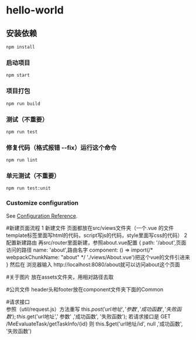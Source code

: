 # hello-world

## 安装依赖
```
npm install
```

### 启动项目
```
npm start
```

### 项目打包
```
npm run build
```

### 测试（不重要）
```
npm run test
```

### 修复代码（格式报错 --fix）运行这个命令
```
npm run lint
```

### 单元测试（不重要）
```
npm run test:unit
```

### Customize configuration
See [Configuration Reference](https://cli.vuejs.org/config/).


#新建页面流程
1 新建文件
    页面都放在src/views文件夹（一个.vue 的文件template标签里面写html的代码，script写js的代码，style里面写css的代码）
2 配置新建路由
    再src/router里面新建，参照about.vue配置
    {
      path: '/about',页面访问的路径
      name: 'about',路由名字
      component: () => import(/* webpackChunkName: "about" */ './views/About.vue')把这个vue的文件引进来
    }
然后在 浏览器输入 http://localhost:8080/about就可以访问about这个页面


#关于图片
放在assets文件夹，用相对路径去取

#公共文件
header头和footer放在component文件夹下面的Common

#请求接口  
参照（util/request.js）方法重写
this.$post('url地址',' 参数' ,'成功函数', '失败函数');
this.$get('url地址',' 参数' ,'成功函数', '失败函数');
若请求接口是
GET /MeEvaluateTask/getTaskInfo/{id}
则 this.$get('url地址/id', null ,'成功函数', '失败函数')

